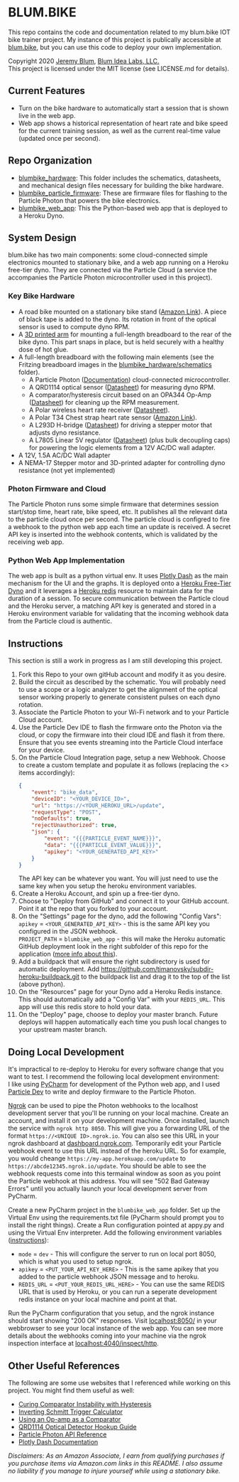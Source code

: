 # BLUM.BIKE
This repo contains the code and documentation related to my blum.bike IOT bike trainer project. My instance of this project is publically accessible at [blum.bike](https://blum.bike), but you can use this code to deploy your own implementation.
  
Copyright 2020 [Jeremy Blum](https://www.jeremyblum.com), [Blum Idea Labs, LLC.](https://www.blumidealabs.com)  
This project is licensed under the MIT license (see LICENSE.md for details).

## Current Features
* Turn on the bike hardware to automatically start a session that is shown live in the web app.
* Web app shows a historical representation of heart rate and bike speed for the current training session, as well as the current real-time value (updated once per second).

## Repo Organization
* [blumbike_hardware](blumbike_hardware/): This folder includes the schematics, datasheets, and mechanical design files necessary for building the bike hardware.
* [blumbike_particle_firmware](blumbike_photon_firmware/): These are firmware files for flashing to the Particle Photon that powers the bike electronics.
* [blumbike_web_app](blumbike_web_app/): This the Python-based web app that is deployed to a Heroku Dyno.

## System Design
blum.bike has two main components: some cloud-connected simple electronics mounted to stationary bike, and a web app running on a Heroku free-tier dyno. They are connected via the Particle Cloud (a service the accompanies the Particle Photon microcontroller used in this project).

### Key Bike Hardware
* A road bike mounted on a stationary bike stand ([Amazon Link](https://amzn.to/3ezBoth)). A piece of black tape is added to the dyno. Its rotation in front of the optical sensor is used to compute dyno RPM.
* A [3D printed arm](blumbike_hardware/mechanical/breadboard_holder/) for mounting a full-length breadboard to the rear of the bike dyno. This part snaps in place, but is held securely with a healthy dose of hot glue.
* A full-length breadboard with the following main elements (see the Fritzing breadboard images in the [blumbike_hardware/schematics](blumbike_hardware/schematics/) folder).
    * A Particle Photon ([Documentation](https://docs.particle.io/datasheets/wi-fi/photon-datasheet)) cloud-connected microcontroller.
    * A QRD1114 optical sensor ([Datasheet](blumbike_hardware/datasheets/QRD1114_Reflective_Object_Sensor.pdf)) for measuring dyno RPM.
    * A comparator/hysteresis circuit based on an OPA344 Op-Amp ([Datasheet](blumbike_hardware/datasheets/OPA344_Rail-to-Rail_Op-Amp.pdf)) for cleaning up the RPM measurement.
    * A Polar wireless heart rate receiver ([Datasheet](blumbike_hardware/datasheets/Polar_Heart_Rate_Receiver.pdf)).
    * A Polar T34 Chest strap heart rate sensor ([Amazon Link](https://amzn.to/2RPv1s9)).
    * A L293D H-bridge ([Datasheet](blumbike_hardware/datasheets/L293D_Dual_H-Bridge.pdf)) for driving a stepper motor that adjusts dyno resistance.
    * A L7805 Linear 5V regulator ([Datasheet](blumbike_hardware/datasheets/L7805_Linear_Regulator.pdf)) (plus bulk decoupling caps) for powering the logic elements from a 12V AC/DC wall adapter.
* A 12V, 1.5A AC/DC Wall adapter
* A NEMA-17 Stepper motor and 3D-printed adapter for controlling dyno resistance (not yet implemented)

### Photon Firmware and Cloud
The Particle Photon runs some simple firmware that determines session start/stop time, heart rate, bike speed, etc. It publishes all the relevant data to the particle cloud once per second. The particle cloud is configred to fire a webhook to the python web app each time an update is received. A secret API key is inserted into the webhook contents, which is validated by the receiving web app.

### Python Web App Implementation
The web app is built as a python virtual env. It uses [Plotly Dash](https://dash.plotly.com/introduction) as the main mechanism for the UI and the graphs. It is deployed onto a [Heroku Free-Tier Dyno](https://www.heroku.com/pricing) and it leverages a [Heroku redis](https://elements.heroku.com/addons/heroku-redis) resource to maintain data for the duration of a session. To secure communication between the Particle cloud and the Heroku server, a matching API key is generated and stored in a Heroku environment variable for validating that the incoming webhook data from the Particle cloud is authentic.

## Instructions
This section is still a work in progress as I am still developing this project.
1. Fork this Repo to your own gitHub account and modify it as you desire.
2. Build the circuit as described by the schematic. You will probably need to use a scope or a logic analyzer to get the alignment of the optical sensor working properly to generate consistent pulses on each dyno rotation.
3. Associate the Particle Photon to your Wi-Fi network and to your Particle Cloud account.
4. Use the Particle Dev IDE to flash the firmware onto the Photon via the cloud, or copy the firmware into their cloud IDE and flash it from there. Ensure that you see events streaming into the Particle Cloud interface for your device.
5. On the Particle Cloud Integration page, setup a new Webhook. Choose to create a custom template and populate it as follows (replacing the <> items accordingly):
    ```JSON
    {
        "event": "bike_data",
        "deviceID": "<YOUR_DEVICE_ID>",
        "url": "https://<YOUR_HEROKU_URL>/update",
        "requestType": "POST",
        "noDefaults": true,
        "rejectUnauthorized": true,
        "json": {
            "event": "{{{PARTICLE_EVENT_NAME}}}",
            "data": "{{{PARTICLE_EVENT_VALUE}}}",
            "apikey": "<YOUR_GENERATED_API_KEY>"
        }
    }
    ```  
    The API key can be whatever you want. You will just need to use the same key when you setup the heroku environment variables.
6. Create a Heroku Account, and spin up a free-tier dyno.
7. Choose to "Deploy from GitHub" and connect it to your GitHub account. Point it at the repo that you forked to your account.
8. On the "Settings" page for the dyno, add the following "Config Vars":  
    `apikey` = `<YOUR_GENERATED_API_KEY>` - this is the same API key you configured in the JSON webhook.  
    `PROJECT_PATH` = `blumbike_web_app` - this will make the Heroku automatic GitHub deployment look in the right subfolder of this repo for the application ([more info about this](https://stackoverflow.com/a/53221996)).
9. Add a buildpack that will ensure the right subdirectory is used for automatic deployment. Add https://github.com/timanovsky/subdir-heroku-buildpack.git to the buildpack list and drag it to the top of the list (above python).
10. On the "Resources" page for your Dyno add a Heroku Redis instance. This should automatically add a "Config Var" with your `REDIS_URL`. This app will use this redis store to hold your data.
11. On the "Deploy" page, choose to deploy your master branch. Future deploys will happen automatically each time you push local changes to your upstream master branch.

## Doing Local Development
It's impractical to re-deploy to Heroku for every software change that you want to test. I recommend the following local development environment:  
I like using [PyCharm](https://www.jetbrains.com/pycharm/) for development of the Python web app, and I used [Particle Dev](https://docs.particle.io/tutorials/developer-tools/dev/) to write and deploy firmware to the Particle Photon.
  
[Ngrok](https://ngrok.com/) can be used to pipe the Photon webhooks to the localhost development server that you'll be running on your local machine. Create an account, and install it on your development machine. Once installed, launch the service with `ngrok http 8050`. This will give you a forwarding URL of the format `https://<UNIQUE ID>.ngrok.io`. You can also see this URL in your ngrok dashboard at [dashboard.ngrok.com](https://dashboard.ngrok.com/status/tunnels). Temporarily edit your Particle webhook event to use this URL instead of the heroku URL. So for example, you would cheange `https://my-app.herokuapp.com/update` to `https://abcde12345.ngrok.io/update`. You should be able to see the webhook requests come into this termainal window as soon as you point the Particle webhook at this address. You will see "502 Bad Gateway Errors" until you actually launch your local development server from PyCharm.
  
Create a new PyCharm project in the `blumbike_web_app` folder. Set up the Virtual Env using the requirements.txt file (PyCharm should prompt you to install the right things). Create a Run configuration pointed at appy.py and using the Virtual Env interpreter. Add the following environment variables ([instructions](https://stackoverflow.com/questions/42708389/how-to-set-environment-variables-in-pycharm/42708480#42708480)):
* `mode` = `dev` - This will configure the server to run on local port 8050, which is what you used to setup ngrok.
* `apikey` = `<PUT_YOUR_API_KEY_HERE>` - This is the same apikey that you added to the particle webhook JSON message and to heroku.
* `REDIS_URL` = `<PUT_YOUR_REDIS_URL_HERE>` - You can use the same REDIS URL that is used by Heroku, or you can run a seperate development redis instance on your local machine and point at that.
  
Run the PyCharm configuration that you setup, and the ngrok instance should start showing "200 OK" responses. Visit [localhost:8050/](http://localhost:8050/) in your webbrowser to see your local instance of the web app. You can see more details about the webhooks coming into your machine via the ngrok inspection interface at [localhost:4040/inspect/http](http://localhost:8050/).

## Other Useful References
The following are some use websites that I referenced while working on this project. You might find them useful as well:
* [Curing Comparator Instability with Hysteresis](https://www.analog.com/en/analog-dialogue/articles/curing-comparator-instability-with-hysteresis.html#)
* [Inverting Schmitt Trigger Calculator](https://www.random-science-tools.com/electronics/inverting-schmitt-trigger-calculator.htm)
* [Using an Op-amp as a Comparator](https://www.electronics-tutorials.ws/opamp/op-amp-comparator.html)
* [QRD1114 Optical Detector Hookup Guide](https://learn.sparkfun.com/tutorials/qrd1114-optical-detector-hookup-guide/all)
* [Particle Photon API Reference](https://docs.particle.io/reference/device-os/firmware/photon/#cloud-functions)
* [Plotly Dash Documentation](https://dash.plotly.com/dash-core-components)
  
  
_Disclaimers: As an Amazon Associate, I earn from qualifying purchases if you purchase items via Amazon.com links in this README. I also assume no liability if you manage to injure yourself while using a stationary bike._